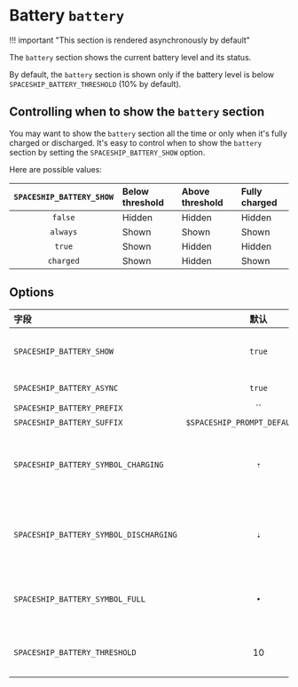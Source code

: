 # Battery `battery`

!!! important "This section is rendered asynchronously by default"

The `battery` section shows the current battery level and its status.

By default, the `battery` section is shown only if the battery level is below `SPACESHIP_BATTERY_THRESHOLD` (10% by default).

## Controlling when to show the `battery` section

You may want to show the `battery` section all the time or only when it's fully charged or discharged. It's easy to control when to show the `battery` section by setting the `SPACESHIP_BATTERY_SHOW` option.

Here are possible values:

| `SPACESHIP_BATTERY_SHOW` | Below threshold | Above threshold | Fully charged |
|:------------------------:|:--------------- |:--------------- |:------------- |
|         `false`          | Hidden          | Hidden          | Hidden        |
|         `always`         | Shown           | Shown           | Shown         |
|          `true`          | Shown           | Hidden          | Hidden        |
|        `charged`         | Shown           | Hidden          | Shown         |

## Options

| 字段                                     |                 默认                 | 含义                                                            |
|:-------------------------------------- |:----------------------------------:| ------------------------------------------------------------- |
| `SPACESHIP_BATTERY_SHOW`               |               `true`               | Show section (`true`, `false`, `always` or `charged`)         |
| `SPACESHIP_BATTERY_ASYNC`              |               `true`               | Render section asynchronously                                 |
| `SPACESHIP_BATTERY_PREFIX`             |                 ``                 | Section's prefix                                              |
| `SPACESHIP_BATTERY_SUFFIX`             | `$SPACESHIP_PROMPT_DEFAULT_SUFFIX` | Section's suffix                                              |
| `SPACESHIP_BATTERY_SYMBOL_CHARGING`    |                `⇡`                 | Symbol displayed before the section if battery is charging    |
| `SPACESHIP_BATTERY_SYMBOL_DISCHARGING` |                `⇣`                 | Symbol displayed before the section if battery is discharging |
| `SPACESHIP_BATTERY_SYMBOL_FULL`        |                `•`                 | Symbol displayed before the section if battery is full        |
| `SPACESHIP_BATTERY_THRESHOLD`          |                 10                 | Battery level below which battery section will be shown       |

